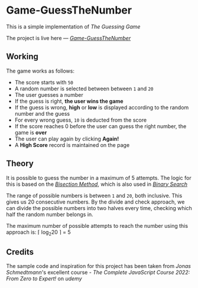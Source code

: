 # Game-GuessTheNumber

This is a simple implementation of *The Guessing Game*

The project is live here — *[Game-GuessTheNumber](https://game-guessthenumber.herokuapp.com/)*

## Working
The game works as follows:
 - The score starts with `50` 
 - A random number is selected between between `1` and `20`
 -  The user guesses a number
 -  If the guess is right, **the user wins the game**
 -  If the guess is wrong, **high** or **low** is displayed according to the random number and the guess
 -  For every wrong guess, `10` is deducted from the score
 - If the score reaches 0 before the user can guess the right number, the game is **over**
 - The user can play again by clicking **Again!**
 - A **High Score** record is maintained on the page

## Theory
It is possible to guess the number in a maximum of 5 attempts. The logic for this is based on the *[Bisection Method](https://en.wikipedia.org/wiki/Bisection_method)*, which is also used in *[Binary Search](https://en.wikipedia.org/wiki/Binary_search_algorithm)*

The range of possible numbers is between `1` and `20`, both inclusive. This gives us 20 consecutive numbers. By the divide and check approach, we can divide the possible numbers into two halves every time, checking which half the random number belongs in.

The maximum number of possible attempts to reach the number using this approach is:
⌈ log<sub>2</sub>20 ⌉ = 5


## Credits
The sample code and inspiration for this project has been taken from *Jonas Schmedtmann*'s excellent course - *The Complete JavaScript Course 2022: From Zero to Expert!* on *udemy*


